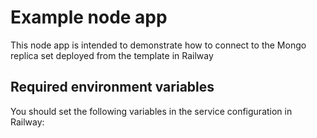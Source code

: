 # Example node app

This node app is intended to demonstrate how to connect to the Mongo replica set deployed from the template in Railway

## Required environment variables

You should set the following variables in the service configuration in Railway:
